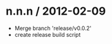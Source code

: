 
n.n.n / 2012-02-09 
==================

  * Merge branch 'release/v0.0.2'
  * create release build script

